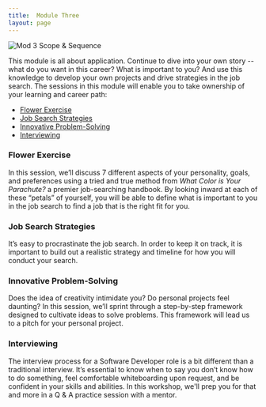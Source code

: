 ```yaml
---
title:  Module Three
layout: page
---
```



![Mod 3 Scope & Sequence](https://github.com/turingschool/professional_skills/blob/master/images/Mod%203%20Scope%20%26%20Sequence.png)

This module is all about application. Continue to dive into your own story -- what do you want in this career? What is important to you? And use this knowledge to develop your own projects and drive strategies in the job search. The sessions in this module will enable you to take ownership of your learning and career path:

* [Flower Exercise](https://github.com/turingschool/professional_skills/blob/master/module_three/flower_exercise.md)
* [Job Search Strategies](https://github.com/turingschool/professional_skills/blob/master/module_three/job_search_strategies.md)
* [Innovative Problem-Solving](https://github.com/turingschool/professional_skills/blob/master/module_three/innovative_problem-solving.md)
* [Interviewing]()

### Flower Exercise
In this session, we’ll discuss 7 different aspects of your personality, goals, and preferences using a tried and true method from *What Color is Your Parachute?* a premier job-searching handbook. By looking inward at each of these “petals” of yourself, you will be able to define what is important to you in the job search to find a job that is the right fit for you. 

### Job Search Strategies
It’s easy to procrastinate the job search. In order to keep it on track, it is important to build out a realistic strategy and timeline for how you will conduct your search. 

### Innovative Problem-Solving
Does the idea of creativity intimidate you? Do personal projects feel daunting? In this session, we’ll sprint through a step-by-step framework designed to cultivate ideas to solve problems. This framework will lead us to a pitch for your personal project. 

### Interviewing
The interview process for a Software Developer role is a bit different than a traditional interview. It’s essential to know when to say you don’t know how to do something, feel comfortable whiteboarding upon request, and be confident in your skills and abilities. In this workshop, we'll prep you for that and more in a Q & A practice session with a mentor. 
